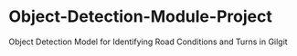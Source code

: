 # Object-Detection-Module-Project
Object Detection Model for Identifying Road Conditions  and Turns in Gilgit
